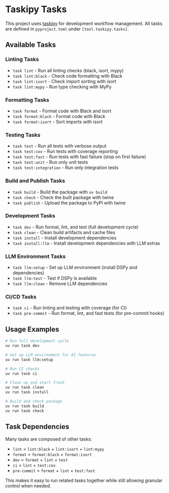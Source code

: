 # Taskipy Tasks

This project uses [taskipy](https://github.com/taskipy/taskipy) for development workflow management. All tasks are defined in `pyproject.toml` under `[tool.taskipy.tasks]`.

## Available Tasks

### Linting Tasks

- `task lint` - Run all linting checks (black, isort, mypy)
- `task lint:black` - Check code formatting with Black
- `task lint:isort` - Check import sorting with isort
- `task lint:mypy` - Run type checking with MyPy

### Formatting Tasks

- `task format` - Format code with Black and isort
- `task format:black` - Format code with Black
- `task format:isort` - Sort imports with isort

### Testing Tasks

- `task test` - Run all tests with verbose output
- `task test:cov` - Run tests with coverage reporting
- `task test:fast` - Run tests with fast failure (stop on first failure)
- `task test:unit` - Run only unit tests
- `task test:integration` - Run only integration tests

### Build and Publish Tasks

- `task build` - Build the package with `uv build`
- `task check` - Check the built package with twine
- `task publish` - Upload the package to PyPI with twine

### Development Tasks

- `task dev` - Run format, lint, and test (full development cycle)
- `task clean` - Clean build artifacts and cache files
- `task install` - Install development dependencies
- `task install:llm` - Install development dependencies with LLM extras

### LLM Environment Tasks

- `task llm:setup` - Set up LLM environment (install DSPy and dependencies)
- `task llm:test` - Test if DSPy is available
- `task llm:clean` - Remove LLM dependencies

### CI/CD Tasks

- `task ci` - Run linting and testing with coverage (for CI)
- `task pre-commit` - Run format, lint, and fast tests (for pre-commit hooks)

## Usage Examples

```bash
# Run full development cycle
uv run task dev

# Set up LLM environment for AI features
uv run task llm:setup

# Run CI checks
uv run task ci

# Clean up and start fresh
uv run task clean
uv run task install

# Build and check package
uv run task build
uv run task check
```

## Task Dependencies

Many tasks are composed of other tasks:

- `lint` = `lint:black` + `lint:isort` + `lint:mypy`
- `format` = `format:black` + `format:isort`
- `dev` = `format` + `lint` + `test`
- `ci` = `lint` + `test:cov`
- `pre-commit` = `format` + `lint` + `test:fast`

This makes it easy to run related tasks together while still allowing granular control when needed.
